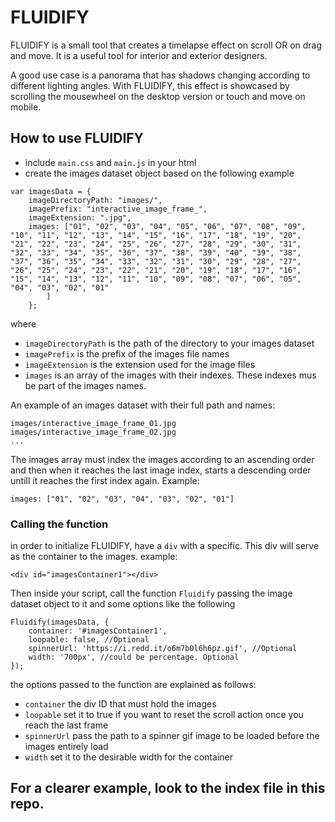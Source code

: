 # FLUIDIFY

FLUIDIFY is a small tool that creates a timelapse effect on scroll OR on drag and move. It is a useful tool for interior and exterior designers.

A good use case is a panorama that has shadows changing according to different lighting angles. With FLUIDIFY, this effect is showcased by scrolling the mousewheel on the desktop version or touch and move on mobile.

## How to use FLUIDIFY

* include ```main.css``` and ```main.js``` in your html
* create the images dataset object based on the following example
```
var imagesData = {
    imageDirectoryPath: "images/",
    imagePrefix: "interactive_image_frame_",
    imageExtension: ".jpg",
    images: ["01", "02", "03", "04", "05", "06", "07", "08", "09", "10", "11", "12", "13", "14", "15", "16", "17", "18", "19", "20", "21", "22", "23", "24", "25", "26", "27", "28", "29", "30", "31", "32", "33", "34", "35", "36", "37", "38", "39", "40", "39", "38", "37", "36", "35", "34", "33", "32", "31", "30", "29", "28", "27", "26", "25", "24", "23", "22", "21", "20", "19", "18", "17", "16", "15", "14", "13", "12", "11", "10", "09", "08", "07", "06", "05", "04", "03", "02", "01"
        ]
    };
```

where 
* ```imageDirectoryPath``` is the path of the directory to your images dataset
* ```imagePrefix``` is the prefix of the images file names
* ```imageExtension``` is the extension used for the image files
* ```images``` is an array of the images with their indexes. These indexes mus be part of the images names.

An example of an images dataset with their full path and names: 
```
images/interactive_image_frame_01.jpg
images/interactive_image_frame_02.jpg
...
```
The images array must index the images according to an ascending order and then when it reaches the last image index, starts a descending order untill it reaches the first index again. Example:
```
images: ["01", "02", "03", "04", "03", "02", "01"]
```

### Calling the function
in order to initialize FLUIDIFY, have a ```div``` with a specific. This div will serve as the container to the images.
example: 
```
<div id="imagesContainer1"></div>
```
Then inside your script, call the function ```Fluidify``` passing the image dataset object to it and some options like the following
```
Fluidify(imagesData, {
    container: '#imagesContainer1',
    loopable: false, //Optional
    spinnerUrl: 'https://i.redd.it/o6m7b0l6h6pz.gif', //Optional
    width: '700px', //could be percentage. Optional
});
```
the options passed to the function are explained as follows:
* ```container``` the div ID that must hold the images
* ```loopable``` set it to true if you want to reset the scroll action once you reach the last frame
* ```spinnerUrl``` pass the path to a spinner gif image to be loaded before the images entirely load
* ```width``` set it to the desirable width for the container

## For a clearer example, look to the index file in this repo.
